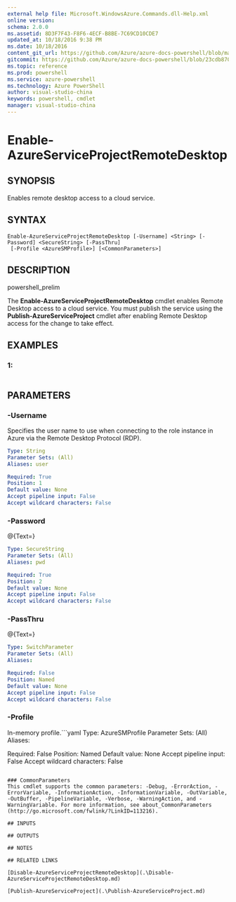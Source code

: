 ```yaml
---
external help file: Microsoft.WindowsAzure.Commands.dll-Help.xml
online version: 
schema: 2.0.0
ms.assetid: 8D3F7F43-F8F6-4ECF-B8BE-7C69CD10CDE7
updated_at: 10/18/2016 9:38 PM
ms.date: 10/18/2016
content_git_url: https://github.com/Azure/azure-docs-powershell/blob/master/azureps-cmdlets-docs/ServiceManagement/Azure.Compute/v1..6.1/Enable-AzureServiceProjectRemoteDesktop.md
gitcommit: https://github.com/Azure/azure-docs-powershell/blob/23cdb8705d4ab9807c0e21b238f3b134a7d49c7d/azureps-cmdlets-docs/ServiceManagement/Azure.Compute/v1..6.1/Enable-AzureServiceProjectRemoteDesktop.md
ms.topic: reference
ms.prod: powershell
ms.service: azure-powershell
ms.technology: Azure PowerShell
author: visual-studio-china
keywords: powershell, cmdlet
manager: visual-studio-china
---
```


# Enable-AzureServiceProjectRemoteDesktop

## SYNOPSIS
Enables remote desktop access to a cloud service.

## SYNTAX

```
Enable-AzureServiceProjectRemoteDesktop [-Username] <String> [-Password] <SecureString> [-PassThru]
 [-Profile <AzureSMProfile>] [<CommonParameters>]
```

## DESCRIPTION
powershell_prelim

The **Enable-AzureServiceProjectRemoteDesktop** cmdlet enables Remote Desktop access to a cloud service.
You must publish the service using the **Publish-AzureServiceProject** cmdlet after enabling Remote Desktop access for the change to take effect.

## EXAMPLES

### 1:
```

```

## PARAMETERS

### -Username
Specifies the user name to use when connecting to the role instance in Azure via the Remote Desktop Protocol (RDP).

```yaml
Type: String
Parameter Sets: (All)
Aliases: user

Required: True
Position: 1
Default value: None
Accept pipeline input: False
Accept wildcard characters: False
```

### -Password
@{Text=}

```yaml
Type: SecureString
Parameter Sets: (All)
Aliases: pwd

Required: True
Position: 2
Default value: None
Accept pipeline input: False
Accept wildcard characters: False
```

### -PassThru
@{Text=}

```yaml
Type: SwitchParameter
Parameter Sets: (All)
Aliases: 

Required: False
Position: Named
Default value: None
Accept pipeline input: False
Accept wildcard characters: False
```

### -Profile
In-memory profile.```yaml
Type: AzureSMProfile
Parameter Sets: (All)
Aliases: 

Required: False
Position: Named
Default value: None
Accept pipeline input: False
Accept wildcard characters: False
```

### CommonParameters
This cmdlet supports the common parameters: -Debug, -ErrorAction, -ErrorVariable, -InformationAction, -InformationVariable, -OutVariable, -OutBuffer, -PipelineVariable, -Verbose, -WarningAction, and -WarningVariable. For more information, see about_CommonParameters (http://go.microsoft.com/fwlink/?LinkID=113216).

## INPUTS

## OUTPUTS

## NOTES

## RELATED LINKS

[Disable-AzureServiceProjectRemoteDesktop](.\Disable-AzureServiceProjectRemoteDesktop.md)

[Publish-AzureServiceProject](.\Publish-AzureServiceProject.md)


